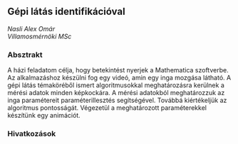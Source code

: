 ## Gépi látás identifikációval
_Nasli Alex Omár_  
_Villamosmérnöki MSc_

### Absztrakt
A házi feladatom célja, hogy betekintést nyerjek a Mathematica szoftverbe. Az alkalmazáshoz készülni fog egy videó, amin egy inga mozgása látható. A gépi látás témaköréből ismert algoritmusokkal meghatározásra kerülnek a mérési adatok minden képkockára. A mérési adatokból meghatározzuk az inga paramétereit paraméterillesztés segítségével. Továbbá kiértékeljük az algoritmus pontosságát. Végezetül a meghatározott paraméterekkel készítünk egy animációt.

### Hivatkozások